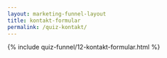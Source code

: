 ```yaml
---
layout: marketing-funnel-layout
title: kontakt-formular
permalink: /quiz-kontakt/
---
```


{% include quiz-funnel/12-kontakt-formular.html %}

